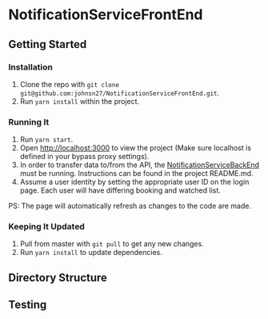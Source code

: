 # NotificationServiceFrontEnd

## Getting Started

### Installation
1. Clone the repo with `git clone git@github.com:johnsn27/NotificationServiceFrontEnd.git`.
2. Run `yarn install` within the project.

### Running It

1. Run `yarn start`.
2. Open [http://localhost:3000](http://localhost:3000) to view the project (Make sure localhost is defined in your bypass proxy settings).
3. In order to transfer data to/from the API, the [NotificationServiceBackEnd](https://github.com/johnsn27/NotificationServiceBackEnd) must be running. Instructions can be found in the project README.md.
4. Assume a user identity by setting the appropriate user ID on the login page. Each user will have differing booking and watched list.

PS: The page will automatically refresh as changes to the code are made.

### Keeping It Updated

1. Pull from master with `git pull` to get any new changes.
2. Run `yarn install` to update dependencies.

## Directory Structure

## Testing
